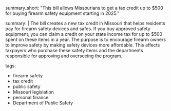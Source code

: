 summary_short: "This bill allows Missourians to get a tax credit up to $500 for buying firearm safety equipment starting in 2025."

summary: |
  The bill creates a new tax credit in Missouri that helps residents pay for firearm safety devices and safes. If you buy approved safety equipment, you can claim a credit on your state income tax for up to $500 spent on these items in a year. The purpose is to encourage firearm owners to improve safety by making safety devices more affordable. This affects taxpayers who purchase these safety items and the departments responsible for approving and overseeing the program.

tags:
  - firearm safety
  - tax credit
  - public safety
  - Missouri legislation
  - personal finance
  - Department of Public Safety
